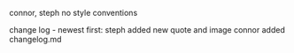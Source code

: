 connor, steph
no style conventions

change log - newest first:
steph added new quote and image
connor added changelog.md